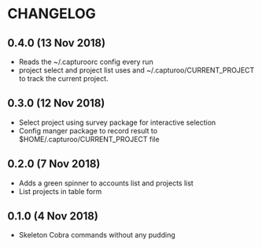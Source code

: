 # CHANGELOG

## 0.4.0 (13 Nov 2018)
+ Reads the ~/.capturoorc config every run
+ project select and project list uses and ~/.capturoo/CURRENT_PROJECT to track
  the current project.

## 0.3.0 (12 Nov 2018)
+ Select project using survey package for interactive selection
+ Config manger package to record result to $HOME/.capturoo/CURRENT_PROJECT file

## 0.2.0 (7 Nov 2018)
+ Adds a green spinner to accounts list and projects list
+ List projects in table form

## 0.1.0 (4 Nov 2018)
+ Skeleton Cobra commands without any pudding

